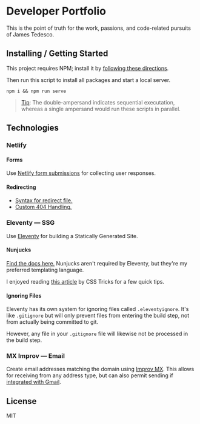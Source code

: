 # Developer Portfolio

This is the point of truth for the work, passions, and code-related pursuits of James Tedesco.

## Installing / Getting Started

This project requires NPM; install it by [following these directions](https://docs.npmjs.com/downloading-and-installing-node-js-and-npm).

Then run this script to install all packages and start a local server.

```console
npm i && npm run serve
```

> [Tip](https://stackoverflow.com/a/39172660/5395435): The double-ampersand indicates sequential executation, whereas a single ampersand would run these scripts in parallel.

## Technologies

### Netlify

#### Forms

Use [Netlify form submissions](http://xahlee.info) for collecting user responses.

#### Redirecting

- [Syntax for redirect file.](https://docs.netlify.com/routing/redirects/#syntax-for-the-redirects-file)
- [Custom 404 Handling.](https://docs.netlify.com/routing/redirects/redirect-options/#custom-404-page-handling)

### Eleventy — SSG

Use [Eleventy](https://www.11ty.dev/docs/getting-started/) for building a Statically Generated Site.

#### Nunjucks

[Find the docs here.](https://mozilla.github.io/nunjucks/) Nunjucks aren't required by Eleventy, but they're my preferred templating language.

I enjoyed reading [this article](https://css-tricks.com/killer-features-of-nunjucks/) by CSS Tricks for a few quick tips.

#### Ignoring Files

Eleventy has its own system for ignoring files called `.eleventyignore`. It's like `.gitignore` but will only prevent files from entering the build step, not from actually being committed to git.

However, any file in your `.gitignore` file will likewise not be processed in the build step.

### MX Improv — Email

Create email addresses matching the domain using [Improv MX](https://improvmx.com). This allows for receiving from any address type, but can also permit sending if [integrated with Gmail](https://improvmx.com/guides/send-emails-using-gmail/).

## License

MIT
